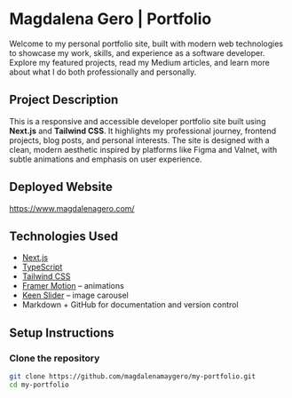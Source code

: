 # Magdalena Gero | Portfolio

Welcome to my personal portfolio site, built with modern web technologies to showcase my work, skills, and experience as a software developer. Explore my featured projects, read my Medium articles, and learn more about what I do both professionally and personally.

## Project Description

This is a responsive and accessible developer portfolio site built using **Next.js** and **Tailwind CSS**. It highlights my professional journey, frontend projects, blog posts, and personal interests. The site is designed with a clean, modern aesthetic inspired by platforms like Figma and Valnet, with subtle animations and emphasis on user experience.

## Deployed Website

https://www.magdalenagero.com/

## Technologies Used

- [Next.js](https://nextjs.org/)
- [TypeScript](https://www.typescriptlang.org/)
- [Tailwind CSS](https://tailwindcss.com/)
- [Framer Motion](https://www.framer.com/motion/) – animations
- [Keen Slider](https://keen-slider.io/) – image carousel
- Markdown + GitHub for documentation and version control

## Setup Instructions

### Clone the repository

```bash
git clone https://github.com/magdalenamaygero/my-portfolio.git
cd my-portfolio
